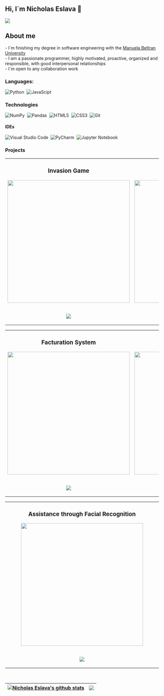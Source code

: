 ## Hi, I´m Nicholas Eslava 👋
<img src="https://i.imgur.com/5ymNNTo.png">
<br>
<h2>About me</h2>
- I´m finishing my degree in software engineering with the <a href="https://umb.edu.co">Manuela Beltran University</a> <br>
- I am a passionate programmer, highly motivated, proactive, organized and responsible, with good interpersonal relationships <br>
- I´m open to any collaboration work


### Languages:

![Python](https://img.shields.io/badge/Python-3776AB?style=for-the-badge&logo=python&logoColor=white)&nbsp;
![JavaScipt](https://img.shields.io/badge/JavaScript-FCC624?style=for-the-badge&logo=javascript&logoColor=black)&nbsp;


### Technologies
![NumPy](https://img.shields.io/badge/numpy-%23013243.svg?style=for-the-badge&logo=numpy&logoColor=white)&nbsp;
![Pandas](https://img.shields.io/badge/pandas-%23150458.svg?style=for-the-badge&logo=pandas&logoColor=white)&nbsp;
![HTML5](https://img.shields.io/badge/html5-%23E34F26.svg?style=for-the-badge&logo=html5&logoColor=white)&nbsp;
![CSS3](https://img.shields.io/badge/css3-%231572B6.svg?style=for-the-badge&logo=css3&logoColor=white)&nbsp;
![Git](https://img.shields.io/badge/GIT-E44C30?style=for-the-badge&logo=git&logoColor=white)&nbsp;

#### IDEs

![Visual Studio Code](https://img.shields.io/badge/Visual%20Studio%20Code-0078d7.svg?style=for-the-badge&logo=visual-studio-code&logoColor=white)&nbsp;
![PyCharm](https://img.shields.io/badge/pycharm-143?style=for-the-badge&logo=pycharm&logoColor=black&color=black&labelColor=green)&nbsp;
![Jupyter Notebook](https://img.shields.io/badge/jupyter-%23FA0F00.svg?style=for-the-badge&logo=jupyter&logoColor=white)&nbsp;

### Projects

<table>
<tr>
<td width="50%">
<h3 align="center">Invasion Game</h3>
<div align="center">
<a href="https://github.com/NicholasEslava/InvasionGame?tab=readme-ov-file" target="_blank"><img src="https://i.imgur.com/7SkWOm1.jpg" width="400" ></a>
<p>
<a href="https://github.com/NicholasEslava/InvasionGame?tab=readme-ov-file" target="_blank"><br>
<img src="https://img.shields.io/badge/CODE-ff9?style=for-the-badge&logo=github&logoColor=black">
</a>
</p>

</div>
                                                                                      
</td>

<td width="50%">
<h3 align="center">Face Recognition Images</h3>
<div align="center">                                       
<a href="https://github.com/NicholasEslava/Face_Recognition_Images" target="_blank"><img src="https://i.imgur.com/uf1hrBp.jpg" width="400"></a>
<br>
<p>
<a href="https://github.com/NicholasEslava/Face_Recognition_Images" target="_blank"><br>
<img src="https://img.shields.io/badge/CODE-80ffaa?style=for-the-badge&logo=github&logoColor=black">
</a>
</p>
</div>                                                             
</table>                                                                                 
</div>

<table>
<tr>
<td width="50%">
<h3 align="center">Facturation System</h3>
<div align="center">
<a href="https://github.com/NicholasEslava/My_Restaurant/tree/main" target="_blank"><img src="https://i.imgur.com/6yWYqQZ.png" width="400" ></a>
<p>
<a href="https://github.com/NicholasEslava/My_Restaurant/tree/main" target="_blank"><br>
<img src="https://img.shields.io/badge/CODE-ff9?style=for-the-badge&logo=github&logoColor=black">
</a>
</p>

</div>
                                                                                      
</td>

<td width="50%">
<h3 align="center">Virtual Assistent</h3>
<div align="center">                                       
<a href="https://github.com/NicholasEslava/Virtual_Asistent" target="_blank"><img src="https://i.imgur.com/Sg3y304.png" width="400"></a>
<br>
<p>
<a href="https://github.com/NicholasEslava/Virtual_Asistent" target="_blank"><br>
<img src="https://img.shields.io/badge/CODE-80ffaa?style=for-the-badge&logo=github&logoColor=black">
</a>
</p>
</div>                                                             
</table>                                                                                 
</div>

<table>
<tr>
<td width="50%">
<h3 align="center">Assistance through Facial Recognition</h3>
<div align="center">
<a href="https://github.com/NicholasEslava/Assistance-through-Facial-Recognition" target="_blank"><img src="https://i.imgur.com/q45bWo2.png" width="400" ></a>
<p>
<a href="https://github.com/NicholasEslava/Assistance-through-Facial-Recognition" target="_blank"><br>
<img src="https://img.shields.io/badge/CODE-ff9?style=for-the-badge&logo=github&logoColor=black">
</a>
</p>

</div>
                                                                                      
</td>


</div>                                                             
</table>                                                                                 
</div>
<br>




| <a href=""><img align="center" src="https://github-readme-stats.vercel.app/api?username=nicholaseslava&show_icons=true&include_all_commits=true&theme=buefy&hide_border=true" alt="Nicholas Eslava's github stats" /></a> | <a href=""><img align="center" src="https://github-readme-stats.vercel.app/api/top-langs/?username=nicholaseslava&layout=compact&theme=buefy&hide_border=true" /></a> |
| ------------- | ------------- |





